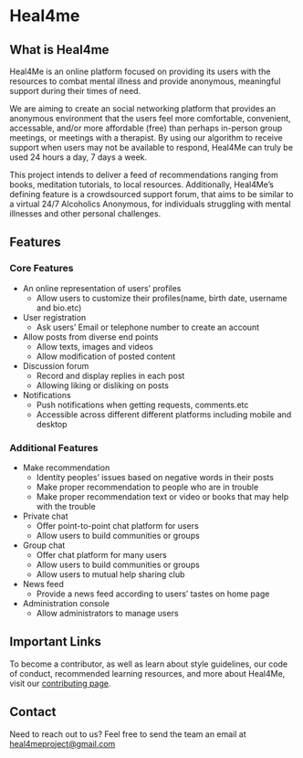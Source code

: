# Heal4me

## What is Heal4me
Heal4Me is an online platform focused on providing its users with the resources to combat mental illness and provide anonymous, meaningful support during their times of need. 

We are aiming to create an social networking platform that provides an anonymous environment that the users feel more comfortable, convenient, accessable, and/or more affordable (free) than perhaps in-person group meetings, or meetings with a therapist. By using our algorithm to receive support when users may not be available to respond, Heal4Me can truly be used 24 hours a day, 7 days a week.

This project intends to deliver a feed of recommendations ranging from books, meditation tutorials, to local resources. Additionally, Heal4Me’s defining feature is a crowdsourced support forum, that aims to be similar to a virtual 24/7 Alcoholics Anonymous, for individuals struggling with mental illnesses and other personal challenges.


## Features

### Core Features
- An online representation of users’ profiles
    - Allow users to customize their profiles(name, birth date, username and bio.etc)
- User registration
    - Ask users’ Email or telephone number to create an account
- Allow posts from diverse end points
    - Allow texts, images and videos
    - Allow modification of posted content
- Discussion forum
    - Record and display replies in each post
    - Allowing liking or disliking on posts
- Notifications
    - Push notifications when getting requests, comments.etc
    - Accessible across different different platforms including mobile and desktop

### Additional Features
- Make recommendation
    + Identity peoples’ issues based on negative words in their posts
    + Make proper recommendation to people who are in trouble
    + Make proper recommendation text or video or books that may help with the trouble 
- Private chat
    + Offer point-to-point chat platform for users
    + Allow users to build communities or groups
- Group chat
    + Offer chat platform for many users
    + Allow users to build communities or groups
    + Allow users to mutual help sharing club
- News feed   
    - Provide a news feed according to users’ tastes on home page
- Administration console
    - Allow administrators to manage users


## Important Links
To become a contributor, as well as learn about style guidelines, our code of conduct, recommended learning resources, and more about Heal4Me, visit our [contributing page](https://github.com/zacknawrocki/Heal4me/blob/master/media/CONTRIBUTING.md).


## Contact
Need to reach out to us? Feel free to send the team an email at heal4meproject@gmail.com
